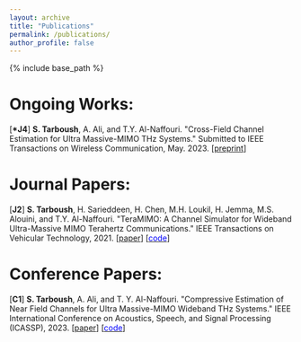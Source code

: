 ```yaml
---
layout: archive
title: "Publications"
permalink: /publications/
author_profile: false
---
```


{% include base_path %}


Ongoing Works:
======
[**\*J4**] **S. Tarboush**, A. Ali, and T.Y. Al-Naffouri. "Cross-Field Channel Estimation for Ultra Massive-MIMO THz Systems." Submitted to IEEE Transactions on Wireless Communication, May. 2023.
\[[preprint](https://arxiv.org/pdf/2305.13757v2.pdf)\]

Journal Papers:
======
[**J2**] **S. Tarboush**, H. Sarieddeen, H. Chen, M.H. Loukil, H. Jemma, M.S. Alouini, and T.Y. Al-Naffouri. "TeraMIMO: A Channel Simulator for Wideband Ultra-Massive MIMO Terahertz Communications." IEEE Transactions on Vehicular Technology, 2021.
\[[paper](https://ieeexplore.ieee.org/document/9591285)\]
\[[<span style="color:blue">code</span>](https://github.com/SimonTarboush/TeraMIMO)\]

Conference Papers:
======
[**C1**] **S. Tarboush**, A. Ali, and T. Y. Al-Naffouri. "Compressive Estimation of Near Field Channels for Ultra Massive-MIMO Wideband THz Systems." IEEE International Conference on Acoustics, Speech, and Signal Processing (ICASSP), 2023.
\[[paper](https://ieeexplore.ieee.org/abstract/document/10096832)\]
\[[<span style="color:blue">code</span>](https://github.com/SimonTarboush/Compressive-Estimation-of-Near-Field-Channels-for-Ultra-Massive-Mimo-Wideband-THz-Systems)\]

